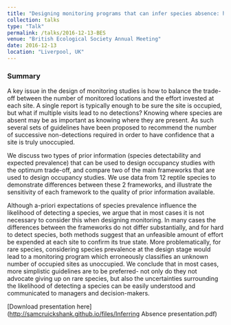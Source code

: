 ```yaml
---
title: "Designing monitoring programs that can infer species absence: how much effort is enough?"
collection: talks
type: "Talk"
permalink: /talks/2016-12-13-BES
venue: "British Ecological Society Annual Meeting"
date: 2016-12-13 
location: "Liverpool, UK"
---
```


### Summary

A key issue in the design of monitoring studies is how to balance the trade-off between the number of monitored locations and the effort invested at each site. A single report is typically enough to be sure the site is occupied, but what if multiple visits lead to no detections? Knowing where species are absent may be as important as knowing where they are present. As such several sets of guidelines have been proposed to recommend the number of successive non-detections required in order to have confidence that a site is truly unoccupied.

We discuss two types of prior information (species detectability and expected prevalence) that can be used to design occupancy studies with the optimum trade-off, and compare two of the main frameworks that are used to design occupancy studies. We use data from 12 reptile species to demonstrate differences between these 2 frameworks, and illustrate the sensitivity of each framework to the quality of prior information available.

Although a-priori expectations of species prevalence influence the likelihood of detecting a species, we argue that in most cases it is not necessary to consider this when designing monitoring. In many cases the differences between the frameworks do not differ substantially, and for hard to detect species, both methods suggest that an unfeasible amount of effort be expended at each site to confirm its true state. More problematically, for rare species, considering species prevalence at the design stage would lead to a monitoring program which erroneously classifies an unknown number of occupied sites as unoccupied. We conclude that in most cases, more simplistic guidelines are to be preferred- not only do they not advocate giving up on rare species, but also the uncertainties surrounding the likelihood of detecting a species can be easily understood and communicated to managers and decision-makers. 

[Download presentation here](http://samcruickshank.github.io/files/Inferring Absence presentation.pdf)